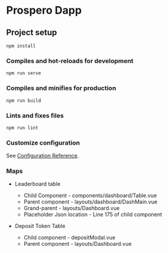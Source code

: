 # Prospero Dapp

## Project setup

```
npm install
```

### Compiles and hot-reloads for development

```
npm run serve
```

### Compiles and minifies for production

```
npm run build
```

### Lints and fixes files

```
npm run lint
```

### Customize configuration

See [Configuration Reference](https://cli.vuejs.org/config/).

### Maps

-  Leaderboard table

   -  Child Component - components/dashboard/Table.vue
   -  Parent component - layouts/dashboard/DashMain.vue
   -  Grand-parent - layouts/Dashboard.vue
   -  Placeholder Json location - Line 175 of child component

-  Deposit Token Table
   -  Child component - depositModal.vue
   -  Parent component - layouts/Dashboard.vue

